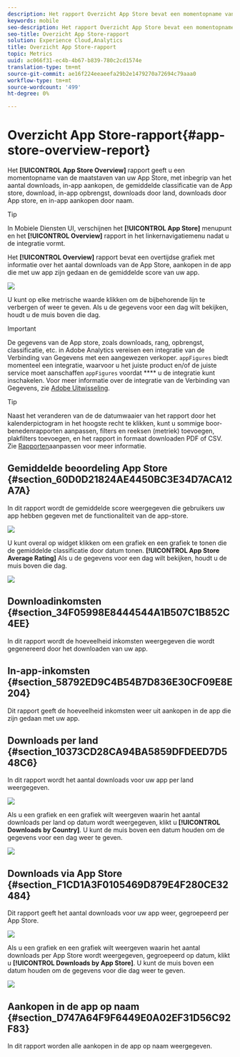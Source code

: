 ```yaml
---
description: Het rapport Overzicht App Store bevat een momentopname van de maatstaven van uw App Store, waaronder het aantal downloads, aankopen in de app, de gemiddelde waardering van de App Store, downloadopbrengsten, in-app-inkomsten, downloads per land, downloads per App Store en aankopen in de app op naam.
keywords: mobile
seo-description: Het rapport Overzicht App Store bevat een momentopname van de maatstaven van uw App Store, waaronder het aantal downloads, aankopen in de app, de gemiddelde waardering van de App Store, downloadopbrengsten, in-app-inkomsten, downloads per land, downloads per App Store en aankopen in de app op naam.
seo-title: Overzicht App Store-rapport
solution: Experience Cloud,Analytics
title: Overzicht App Store-rapport
topic: Metrics
uuid: ac066f31-ec4b-4b67-b839-780c2cd1574e
translation-type: tm+mt
source-git-commit: ae16f224eeaeefa29b2e1479270a72694c79aaa0
workflow-type: tm+mt
source-wordcount: '499'
ht-degree: 0%

---
```



# Overzicht App Store-rapport{#app-store-overview-report}

Het **[!UICONTROL App Store Overview]** rapport geeft u een momentopname van de maatstaven van uw App Store, met inbegrip van het aantal downloads, in-app aankopen, de gemiddelde classificatie van de App store, download, in-app opbrengst, downloads door land, downloads door App store, en in-app aankopen door naam.

>[!TIP]
>
>In Mobiele Diensten UI, verschijnen het **[!UICONTROL App Store]** menupunt en het **[!UICONTROL Overview]** rapport in het linkernavigatiemenu nadat u de integratie vormt.

Het **[!UICONTROL Overview]** rapport bevat een overtijdse grafiek met informatie over het aantal downloads van de App Store, aankopen in de app die met uw app zijn gedaan en de gemiddelde score van uw app.

![](assets/app_store_metrics.png)

U kunt op elke metrische waarde klikken om de bijbehorende lijn te verbergen of weer te geven. Als u de gegevens voor een dag wilt bekijken, houdt u de muis boven die dag.

>[!IMPORTANT]
>
>De gegevens van de App store, zoals downloads, rang, opbrengst, classificatie, etc. in Adobe Analytics vereisen een integratie van de Verbinding van Gegevens met een aangewezen verkoper. `appFigures` biedt momenteel een integratie, waarvoor u het juiste product en/of de juiste service moet aanschaffen `appFigures` voordat **** u de integratie kunt inschakelen. Voor meer informatie over de integratie van de Verbinding van Gegevens, zie [Adobe Uitwisseling](https://www.adobeexchange.com/experiencecloud.html).

>[!TIP]
>
>Naast het veranderen van de de datumwaaier van het rapport door het kalenderpictogram in het hoogste recht te klikken, kunt u sommige boor-benedenrapporten aanpassen, filters en reeksen (metriek) toevoegen, plakfilters toevoegen, en het rapport in formaat downloaden PDF of CSV. Zie [Rapporten](/help/using/usage/reports-customize/reports-customize.md)aanpassen voor meer informatie.

## Gemiddelde beoordeling App Store {#section_60D0D21824AE4450BC3E34D7ACA12A7A}

In dit rapport wordt de gemiddelde score weergegeven die gebruikers uw app hebben gegeven met de functionaliteit van de app-store.

![](assets/app_store_rating.png)

U kunt overal op widget klikken om een grafiek en een grafiek te tonen die de gemiddelde classificatie door datum tonen. **[!UICONTROL App Store Average Rating]** Als u de gegevens voor een dag wilt bekijken, houdt u de muis boven die dag.

![](assets/app_store_downloads_detail.png)

## Downloadinkomsten {#section_34F05998E8444544A1B507C1B852C4EE}

In dit rapport wordt de hoeveelheid inkomsten weergegeven die wordt gegenereerd door het downloaden van uw app.

## In-app-inkomsten {#section_58792ED9C4B54B7D836E30CF09E8E204}

Dit rapport geeft de hoeveelheid inkomsten weer uit aankopen in de app die zijn gedaan met uw app.

## Downloads per land {#section_10373CD28CA94BA5859DFDEED7D548C6}

In dit rapport wordt het aantal downloads voor uw app per land weergegeven.

![](assets/country.png)

Als u een grafiek en een grafiek wilt weergeven waarin het aantal downloads per land op datum wordt weergegeven, klikt u **[!UICONTROL Downloads by Country]**. U kunt de muis boven een datum houden om de gegevens voor een dag weer te geven.

![](assets/downloads_by_country.png)

## Downloads via App Store {#section_F1CD1A3F0105469D879E4F280CE32484}

Dit rapport geeft het aantal downloads voor uw app weer, gegroepeerd per App Store.

![](assets/app_store.png)

Als u een grafiek en een grafiek wilt weergeven waarin het aantal downloads per App Store wordt weergegeven, gegroepeerd op datum, klikt u **[!UICONTROL Downloads by App Store]**. U kunt de muis boven een datum houden om de gegevens voor die dag weer te geven.

![](assets/app_store_downloads_detail.png)

## Aankopen in de app op naam {#section_D747A64F9F6449E0A02EF31D56C92F83}

In dit rapport worden alle aankopen in de app op naam weergegeven.
